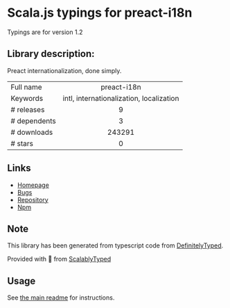 
# Scala.js typings for preact-i18n

Typings are for version 1.2

## Library description:
Preact internationalization, done simply.

|                    |                 |
| ------------------ | :-------------: |
| Full name          | preact-i18n |
| Keywords           | intl, internationalization, localization |
| # releases         | 9 |
| # dependents       | 3 |
| # downloads        | 243291 |
| # stars            | 0 |

## Links
- [Homepage](https://github.com/synacor/preact-i18n)
- [Bugs](https://github.com/synacor/preact-i18n/issues)
- [Repository](https://github.com/synacor/preact-i18n)
- [Npm](https://www.npmjs.com/package/preact-i18n)
    


## Note
This library has been generated from typescript code from [DefinitelyTyped](https://definitelytyped.org).

Provided with :purple_heart: from [ScalablyTyped](https://github.com/oyvindberg/ScalablyTyped)

## Usage
See [the main readme](../../readme.md) for instructions.


